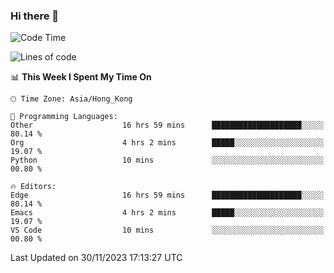 ### Hi there 👋

<!--
**nicehiro/nicehiro** is a ✨ _special_ ✨ repository because its `README.md` (this file) appears on your GitHub profile.

Here are some ideas to get you started:

- 🔭 I’m currently working on ...
- 🌱 I’m currently learning ...
- 👯 I’m looking to collaborate on ...
- 🤔 I’m looking for help with ...
- 💬 Ask me about ...
- 📫 How to reach me: ...
- 😄 Pronouns: ...
- ⚡ Fun fact: ...
-->

<!--START_SECTION:waka-->
![Code Time](http://img.shields.io/badge/Code%20Time-111%20hrs%2012%20mins-blue)

![Lines of code](https://img.shields.io/badge/From%20Hello%20World%20I%27ve%20Written-2.6%20million%20lines%20of%20code-blue)

📊 **This Week I Spent My Time On** 

```text
🕑︎ Time Zone: Asia/Hong_Kong

💬 Programming Languages: 
Other                    16 hrs 59 mins      ████████████████████░░░░░   80.14 % 
Org                      4 hrs 2 mins        █████░░░░░░░░░░░░░░░░░░░░   19.07 % 
Python                   10 mins             ░░░░░░░░░░░░░░░░░░░░░░░░░   00.80 % 

🔥 Editors: 
Edge                     16 hrs 59 mins      ████████████████████░░░░░   80.14 % 
Emacs                    4 hrs 2 mins        █████░░░░░░░░░░░░░░░░░░░░   19.07 % 
VS Code                  10 mins             ░░░░░░░░░░░░░░░░░░░░░░░░░   00.80 % 
```


 Last Updated on 30/11/2023 17:13:27 UTC
<!--END_SECTION:waka-->
